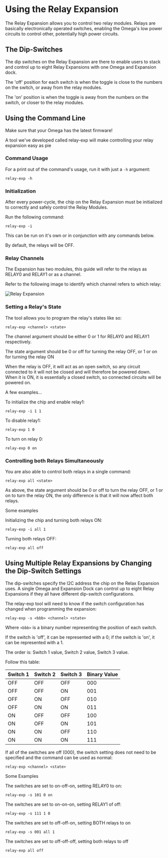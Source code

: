 # Using the Relay Expansion

The Relay Expansion allows you to control two relay modules. Relays are basically electronically operated switches, enabling the Omega's low power circuits to control other, potentially high power circuits.


## The Dip-Switches

The dip switches on the Relay Expansion are there to enable users to stack and control up to eight Relay Expansions with one Omega and Expansion dock.

The 'off' position for each switch is when the toggle is close to the numbers on the switch, or away from the relay modules.

The 'on' position is when the toggle is away from the numbers on the switch, or closer to the relay modules.


## Using the Command Line

Make sure that your Omega has the latest firmware!

A tool we've developed called relay-exp will make controlling your relay expansion easy as pie

### Command Usage

For a print out of the command's usage, run it with just a `-h` argument:

```
relay-exp -h
```

### Initialization

After every power-cycle, the chip on the Relay Expansion must be initialized to correctly and safely control the Relay Modules.

Run the following command:

```
relay-exp -i
```

This can be run on it's own or in conjunction with any commands below.

By default, the relays will be OFF.

### Relay Channels

The Expansion has two modules, this guide will refer to the relays as RELAY0 and RELAY1 or as a channel.

Refer to the following image to identify which channel refers to which relay:

![Relay Expansion](//i.imgur.com/Wk6Z9lW.png)

### Setting a Relay's State

The tool allows you to program the relay's states like so:

```
relay-exp <channel> <state>
```

The channel argument should be either 0 or 1 for RELAY0 and RELAY1 respectively.

The state argument should be 0 or off for turning the relay OFF, or 1 or on for turning the relay ON

When the relay is OFF, it will act as an open switch, so any circuit connected to it will not be closed and will therefore be powered down. When it is ON, it is essentially a closed switch, so connected circuits will be powered on.

A few examples...

To initialize the chip and enable relay1:

```
relay-exp -i 1 1
```

To disable relay1:

```
relay-exp 1 0
```

To turn on relay 0:

```
relay-exp 0 on
```

### Controlling both Relays Simultaneously

You are also able to control both relays in a single command:

```
relay-exp all <state>
```

As above, the state argument should be 0 or off to turn the relay OFF, or 1 or on to turn the relay ON, the only difference is that it will now affect both relays.

Some examples

Initializing the chip and turning both relays ON:

```
relay-exp -i all 1
```

Turning both relays OFF:

```
relay-exp all off
```

## Using Multiple Relay Expansions by Changing the Dip-Switch Settings

The dip-switches specify the I2C address the chip on the Relax Expansion uses. A single Omega and Expansion Dock can control up to eight Relay Expansions if they all have different dip-switch configurations.

The relay-exp tool will need to know if the switch configuration has changed when programming the expansion:

```
relay-exp -s <bbb> <channel> <state>
```

Where `<bbb>` is a binary number representing the position of each switch. 

If the switch is 'off', it can be represented with a 0; if the switch is 'on', it can be represented with a 1.

The order is: Switch 1 value, Switch 2 value, Switch 3 value.

Follow this table:

| Switch 1 | Switch 2 | Switch 3 | Binary Value |
|----------|----------|----------|--------------|
| OFF      | OFF      | OFF      | 000          |
| OFF      | OFF      | ON       | 001          |
| OFF      | ON       | OFF      | 010          |
| OFF      | ON       | ON       | 011          |
| ON       | OFF      | OFF      | 100          |
| ON       | OFF      | ON       | 101          |
| ON       | ON       | OFF      | 110          |
| ON       | ON       | ON       | 111          |

If all of the switches are off (000), the switch setting does not need to be specified and the command can be used as normal:

```
relay-exp <channel> <state>
```

Some Examples

The switches are set to on-off-on, setting RELAY0 to on:

```
relay-exp -s 101 0 on
```

The switches are set to on-on-on, setting RELAY1 of off:

```
relay-exp -s 111 1 0
```

The switches are set to off-off-on, setting BOTH relays to on

```
relay-exp -s 001 all 1
```

The switches are set to off-off-off, setting both relays to off

```
relay-exp all off
```